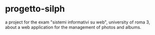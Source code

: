 # progetto-silph
a project for the exam "sistemi informativi su web", university of roma 3, about a web application for the management of photos and albums.
